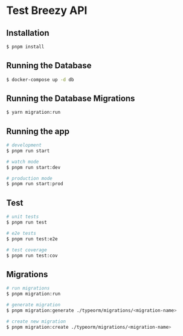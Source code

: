 # Test Breezy API

## Installation

```bash
$ pnpm install
```

## Running the Database
```bash
$ docker-compose up -d db
```

## Running the Database Migrations
```bash
$ yarn migration:run
```

## Running the app

```bash
# development
$ pnpm run start

# watch mode
$ pnpm run start:dev

# production mode
$ pnpm run start:prod
```

## Test

```bash
# unit tests
$ pnpm run test

# e2e tests
$ pnpm run test:e2e

# test coverage
$ pnpm run test:cov
```

## Migrations

```bash
# run migrations
$ pnpm migration:run

# generate migration
$ pnpm migration:generate ./typeorm/migrations/<migration-name>

# create new migration
$ pnpm migration:create ./typeorm/migrations/<migration-name>
```